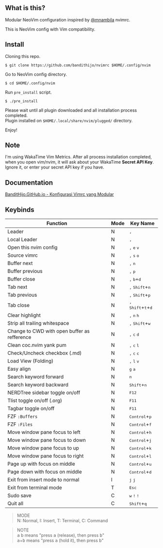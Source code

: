 <!--

                   ██
                  ░░
 ███████  ██    ██ ██ ██████████  ██████  █████
░░██░░░██░██   ░██░██░░██░░██░░██░░██░░█ ██░░░██
 ░██  ░██░░██ ░██ ░██ ░██ ░██ ░██ ░██ ░ ░██  ░░
 ░██  ░██ ░░████  ░██ ░██ ░██ ░██ ░██   ░██   ██
 ███  ░██  ░░██   ░██ ███ ░██ ░██░███   ░░█████
░░░   ░░    ░░    ░░ ░░░  ░░  ░░ ░░░     ░░░░░

-->

## What is this?

Modular NeoVim configuration inspired by [@mnambila](https://github.com/mnabila/nvimrc) nvimrc.

This is NeoVim config with Vim compatibility.

## Install

Cloning this repo.

```
$ git clone https://github.com/bandithijo/nvimrc $HOME/.config/nvim
```

Go to NeoVim config directory.

```
$ cd $HOME/.config/nvim
```

Run `pre_install` script.

```
$ ./pre_install
```

Please wait until all plugin downloaded and all installation process completed.<br>
Plugin installed on `$HOME/.local/share/nvim/plugged/` directory.

Enjoy!

## Note

I'm using WakaTime Vim Metrics. After all process installation completed, when you open vim/nvim, it will ask about your WakaTime **Secret API Key**. Ignore it, or enter your secret API key if you have.


## Documentation

[BanditHijo.GitHub.io - Konfigurasi Vimrc yang Modular](https://bandithijo.github.io/blog/konfigurasi-vimrc-yang-modular)

## Keybinds

| Function                                     | Mode | Key Name                                                |
|----------------------------------------------|------|---------------------------------------------------------|
| Leader                                       | N    | <kbd>,</kbd>                                            |
| Local Leader                                 | N    | <kbd>,</kbd>                                            |
| Open this nvim config                        | N    | <kbd>,</kbd> <kbd>e</kbd> <kbd>v</kbd>                  |
| Source vimrc                                 | N    | <kbd>,</kbd> <kbd>s</kbd> <kbd>o</kbd>                  |
| Buffer next                                  | N    | <kbd>,</kbd> <kbd>n</kbd>                               |
| Buffer previous                              | N    | <kbd>,</kbd> <kbd>p</kbd>                               |
| Buffer close                                 | N    | <kbd>,</kbd> <kbd>b</kbd>+<kbd>d</kbd>                  |
| Tab next                                     | N    | <kbd>,</kbd> <kbd>Shift</kbd>+<kbd>n</kbd>              |
| Tab previous                                 | N    | <kbd>,</kbd> <kbd>Shift</kbd>+<kbd>p</kbd>              |
| Tab close                                    | N    | <kbd>,</kbd> <kbd>Shift</kbd>+<kbd>t</kbd>+<kbd>d</kbd> |
| Clear highlight                              | N    | <kbd>,</kbd> <kbd>n</kbd> <kbd>h</kbd>                  |
| Strip all trailing whitespace                | N    | <kbd>,</kbd> <kbd>Shift</kbd>+<kbd>w</kbd>              |
| Change to CWD with open buffer as refference | N    | <kbd>,</kbd> <kbd>c</kbd> <kbd>d</kbd>                  |
| Clean coc.nvim yank pum                      | N    | <kbd>,</kbd> <kbd>c</kbd> <kbd>l</kbd>                  |
| Check/Uncheck checkbox (.md)                 | N    | <kbd>,</kbd> <kbd>c</kbd> <kbd>c</kbd>                  |
| Load View (Folding)                          | N    | <kbd>,</kbd> <kbd>l</kbd> <kbd>v</kbd>                  |
| Easy align                                   | N    | <kbd>g</kbd> <kbd>a</kbd>                               |
| Search keyword forward                       | N    | <kbd>n</kbd>                                            |
| Search keyword backward                      | N    | <kbd>Shift</kbd>+<kbd>n</kbd>                           |
| NERDTree sidebar toggle on/off               | N    | <kbd>F12</kbd>                                          |
| Tlist toggle on/off (.org)                   | N    | <kbd>F11</kbd>                                          |
| Tagbar toggle on/off                         | N    | <kbd>F11</kbd>                                          |
| FZF `:Buffers`                               | N    | <kbd>Control</kbd>+<kbd>p</kbd>                         |
| FZF `:Files`                                 | N    | <kbd>Control</kbd>+<kbd>f</kbd>                         |
| Move window pane focus to left               | N    | <kbd>Control</kbd>+<kbd>h</kbd>                         |
| Move window pane focus to down               | N    | <kbd>Control</kbd>+<kbd>j</kbd>                         |
| Move window pane focus to up                 | N    | <kbd>Control</kbd>+<kbd>k</kbd>                         |
| Move window pane focus to right              | N    | <kbd>Control</kbd>+<kbd>l</kbd>                         |
| Page up with focus on middle                 | N    | <kbd>Control</kbd>+<kbd>u</kbd>                         |
| Page down with focus on middle               | N    | <kbd>Control</kbd>+<kbd>d</kbd>                         |
| Exit from insert mode to normal              | I    | <kbd>j</kbd> <kbd>j</kbd>                               |
| Exit from terminal mode                      | T    | <kbd>Esc</kbd>                                          |
| Sudo save                                    | C    | <kbd>w</kbd> <kbd>!</kbd> <kbd>!</kbd>                  |
| Quit all                                     | C    | <kbd>Shift</kbd>+<kbd>q</kbd>                           |

> MODE<br>
> N: Normal, I: Insert, T: Terminal, C: Command

> NOTE<br>
> <kbd>a</kbd> <kbd>b</kbd> means "press <kbd>a</kbd> (release), then press <kbd>b</kbd>"<br>
> <kbd>a</kbd>+<kbd>b</kbd> means "press <kbd>a</kbd> (hold it), then press <kbd>b</kbd>"
